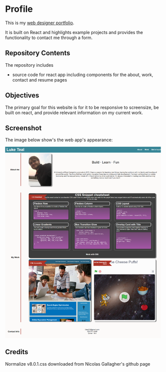 # Profile

This is my [web designer portfolio](https://luketeal.github.io/Profile/).  

It is built on React and highlights example projects and provides the functionality to contact me through a form.

## Repository Contents
The repository includes

* source code for react app including components for the about, work, contact and resume pages

## Objectives

The primary goal for this website is for it to be responsive to screensize, be built on react, and provide relevant information on my current work.

## Screenshot
The image below show's the web app's appearance:

![An image of my portfolio's webpage with about me, my work, and contact info sections.](./Assets/images/Screenshot.png)

## Credits

Normalize v8.0.1.css downloaded from Nicolas Gallagher's github page